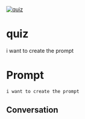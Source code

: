 
[![quiz](https://flow-prompt-covers.s3.us-west-1.amazonaws.com/icon/Abstract/i3.png)]()
# quiz 
i want to create the prompt

# Prompt

```
i want to create the prompt

```

## Conversation




